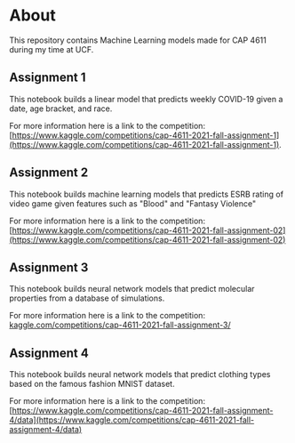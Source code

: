 # About

This repository contains Machine Learning models made for CAP 4611 during my time at UCF.

## Assignment 1
This notebook builds a linear model that predicts weekly COVID-19 given a date, age bracket, and race. 

For more information here is a link to the competition: [https://www.kaggle.com/competitions/cap-4611-2021-fall-assignment-1](https://www.kaggle.com/competitions/cap-4611-2021-fall-assignment-1).

## Assignment 2
This notebook builds machine learning models that predicts ESRB rating of video game given features such as "Blood" and "Fantasy Violence"

For more information here is a link to the competition: [https://www.kaggle.com/competitions/cap-4611-2021-fall-assignment-02](https://www.kaggle.com/competitions/cap-4611-2021-fall-assignment-02)

## Assignment 3
This notebook builds neural network models that predict molecular properties from a database of simulations.

For more information here is a link to the competition: [kaggle.com/competitions/cap-4611-2021-fall-assignment-3/](kaggle.com/competitions/cap-4611-2021-fall-assignment-3/)

## Assignment 4
This notebook builds neural network models that predict clothing types based on the famous fashion MNIST dataset.

For more information here is a link to the competition: [https://www.kaggle.com/competitions/cap-4611-2021-fall-assignment-4/data](https://www.kaggle.com/competitions/cap-4611-2021-fall-assignment-4/data)